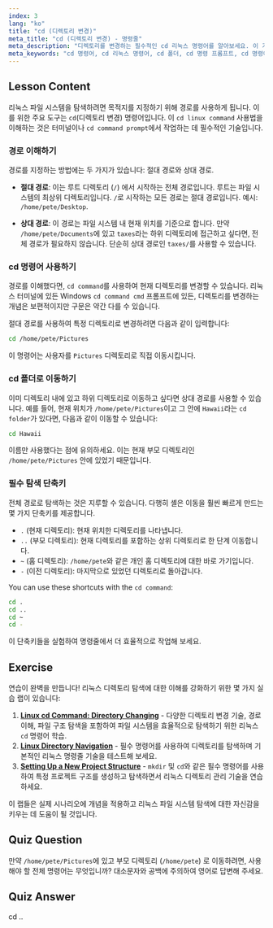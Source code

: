```yaml
---
index: 3
lang: "ko"
title: "cd (디렉토리 변경)"
meta_title: "cd (디렉토리 변경) - 명령줄"
meta_description: "디렉토리를 변경하는 필수적인 cd 리눅스 명령어를 알아보세요. 이 가이드는 명령 프롬프트에서 cd 명령 사용법, 절대 및 상대 경로를 사용하여 모든 cd 폴더로 이동하는 방법, 유용한 단축키를 다룹니다."
meta_keywords: "cd 명령어, cd 리눅스 명령어, cd 폴더, cd 명령 프롬프트, cd 명령어 cmd, 디렉토리 변경, 리눅스 탐색, 절대 경로, 상대 경로"
---
```


## Lesson Content

리눅스 파일 시스템을 탐색하려면 목적지를 지정하기 위해 경로를 사용하게 됩니다. 이를 위한 주요 도구는 `cd`(디렉토리 변경) 명령어입니다. 이 `cd linux command` 사용법을 이해하는 것은 터미널이나 `cd command prompt`에서 작업하는 데 필수적인 기술입니다.

### 경로 이해하기

경로를 지정하는 방법에는 두 가지가 있습니다: 절대 경로와 상대 경로.

- **절대 경로**: 이는 루트 디렉토리 (`/`) 에서 시작하는 전체 경로입니다. 루트는 파일 시스템의 최상위 디렉토리입니다. `/`로 시작하는 모든 경로는 절대 경로입니다. 예시: `/home/pete/Desktop`.

- **상대 경로**: 이 경로는 파일 시스템 내 현재 위치를 기준으로 합니다. 만약 `/home/pete/Documents`에 있고 `taxes`라는 하위 디렉토리에 접근하고 싶다면, 전체 경로가 필요하지 않습니다. 단순히 상대 경로인 `taxes/`를 사용할 수 있습니다.

### cd 명령어 사용하기

경로를 이해했다면, `cd command`를 사용하여 현재 디렉토리를 변경할 수 있습니다. 리눅스 터미널에 있든 Windows `cd command cmd` 프롬프트에 있든, 디렉토리를 변경하는 개념은 보편적이지만 구문은 약간 다를 수 있습니다.

절대 경로를 사용하여 특정 디렉토리로 변경하려면 다음과 같이 입력합니다:

```bash
cd /home/pete/Pictures
```

이 명령어는 사용자를 `Pictures` 디렉토리로 직접 이동시킵니다.

### cd 폴더로 이동하기

이미 디렉토리 내에 있고 하위 디렉토리로 이동하고 싶다면 상대 경로를 사용할 수 있습니다. 예를 들어, 현재 위치가 `/home/pete/Pictures`이고 그 안에 `Hawaii`라는 `cd folder`가 있다면, 다음과 같이 이동할 수 있습니다:

```bash
cd Hawaii
```

이름만 사용했다는 점에 유의하세요. 이는 현재 부모 디렉토리인 `/home/pete/Pictures` 안에 있었기 때문입니다.

### 필수 탐색 단축키

전체 경로로 탐색하는 것은 지루할 수 있습니다. 다행히 셸은 이동을 훨씬 빠르게 만드는 몇 가지 단축키를 제공합니다.

- `.` (현재 디렉토리): 현재 위치한 디렉토리를 나타냅니다.
- `..` (부모 디렉토리): 현재 디렉토리를 포함하는 상위 디렉토리로 한 단계 이동합니다.
- `~` (홈 디렉토리): `/home/pete`와 같은 개인 홈 디렉토리에 대한 바로 가기입니다.
- `-` (이전 디렉토리): 마지막으로 있었던 디렉토리로 돌아갑니다.

You can use these shortcuts with the `cd command`:

```bash
cd .
cd ..
cd ~
cd -
```

이 단축키들을 실험하여 명령줄에서 더 효율적으로 작업해 보세요.

## Exercise

연습이 완벽을 만듭니다! 리눅스 디렉토리 탐색에 대한 이해를 강화하기 위한 몇 가지 실습 랩이 있습니다:

1. **[Linux cd Command: Directory Changing](https://labex.io/ko/labs/linux-linux-cd-command-directory-changing-209733)** - 다양한 디렉토리 변경 기술, 경로 이해, 파일 구조 탐색을 포함하여 파일 시스템을 효율적으로 탐색하기 위한 리눅스 `cd` 명령어 학습.
2. **[Linux Directory Navigation](https://labex.io/ko/labs/linux-directory-navigation-387844)** - 필수 명령어를 사용하여 디렉토리를 탐색하며 기본적인 리눅스 명령줄 기술을 테스트해 보세요.
3. **[Setting Up a New Project Structure](https://labex.io/ko/labs/linux-setting-up-a-new-project-structure-387859)** - `mkdir` 및 `cd`와 같은 필수 명령어를 사용하여 특정 프로젝트 구조를 생성하고 탐색하면서 리눅스 디렉토리 관리 기술을 연습하세요.

이 랩들은 실제 시나리오에 개념을 적용하고 리눅스 파일 시스템 탐색에 대한 자신감을 키우는 데 도움이 될 것입니다.

## Quiz Question

만약 `/home/pete/Pictures`에 있고 부모 디렉토리 (`/home/pete`) 로 이동하려면, 사용해야 할 전체 명령어는 무엇입니까? 대소문자와 공백에 주의하여 영어로 답변해 주세요.

## Quiz Answer

cd ..
